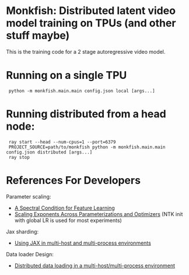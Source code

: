 # Monkfish: Distributed latent video model training on TPUs (and other stuff maybe)

This is the training code for a 2 stage autoregressive video model.

# Running on a single TPU
```
 python -m monkfish.main.main config.json local [args...]
```

# Running distributed from a head node:
```
 ray start --head --num-cpus=1 --port=6379
 PROJECT_SOURCE=path/to/monkfish python -m monkfish.main.main config.json distributed [args...]
 ray stop
```


# References For Developers

Parameter scaling: 
 - [A Spectral Condition for Feature Learning](https://arxiv.org/abs/2310.17813)
 - [Scaling Exponents Across Parameterizations and Optimizers](https://arxiv.org/abs/2407.05872) (NTK init with global LR is used for most experiments)

Jax sharding: 
 - [Using JAX in multi-host and multi-process environments](https://jax.readthedocs.io/en/latest/multi_process.html)

Data loader Design: 
 - [Distributed data loading in a multi-host/multi-process environment](https://jax.readthedocs.io/en/latest/distributed_data_loading.html)

